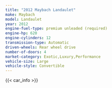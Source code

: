 ```yaml
---
title: "2012 Maybach Landaulet"
make: Maybach
model: Landaulet
year: 2012
engine-fuel-type: premium unleaded (required)
engine-hp: 620
engine-cylinders: 12
transmission-type: Automatic
driven-wheels: Rear wheel drive
number-of-doors: 4
market-category: Exotic,Luxury,Performance
vehicle-size: Large
vehicle-style: Convertible
---
```


{{< car_info >}}
